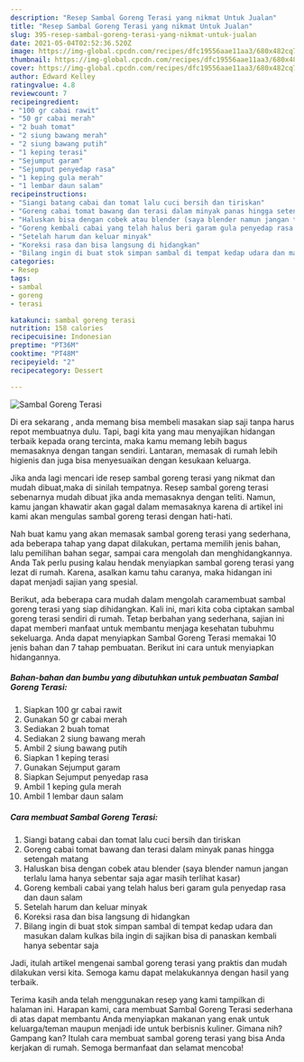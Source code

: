 ```yaml
---
description: "Resep Sambal Goreng Terasi yang nikmat Untuk Jualan"
title: "Resep Sambal Goreng Terasi yang nikmat Untuk Jualan"
slug: 395-resep-sambal-goreng-terasi-yang-nikmat-untuk-jualan
date: 2021-05-04T02:52:36.520Z
image: https://img-global.cpcdn.com/recipes/dfc19556aae11aa3/680x482cq70/sambal-goreng-terasi-foto-resep-utama.jpg
thumbnail: https://img-global.cpcdn.com/recipes/dfc19556aae11aa3/680x482cq70/sambal-goreng-terasi-foto-resep-utama.jpg
cover: https://img-global.cpcdn.com/recipes/dfc19556aae11aa3/680x482cq70/sambal-goreng-terasi-foto-resep-utama.jpg
author: Edward Kelley
ratingvalue: 4.8
reviewcount: 7
recipeingredient:
- "100 gr cabai rawit"
- "50 gr cabai merah"
- "2 buah tomat"
- "2 siung bawang merah"
- "2 siung bawang putih"
- "1 keping terasi"
- "Sejumput garam"
- "Sejumput penyedap rasa"
- "1 keping gula merah"
- "1 lembar daun salam"
recipeinstructions:
- "Siangi batang cabai dan tomat lalu cuci bersih dan tiriskan"
- "Goreng cabai tomat bawang dan terasi dalam minyak panas hingga setengah matang"
- "Haluskan bisa dengan cobek atau blender (saya blender namun jangan terlalu lama hanya sebentar saja agar masih terlihat kasar)"
- "Goreng kembali cabai yang telah halus beri garam gula penyedap rasa dan daun salam"
- "Setelah harum dan keluar minyak"
- "Koreksi rasa dan bisa langsung di hidangkan"
- "Bilang ingin di buat stok simpan sambal di tempat kedap udara dan masukan dalam kulkas bila ingin di sajikan bisa di panaskan kembali hanya sebentar saja"
categories:
- Resep
tags:
- sambal
- goreng
- terasi

katakunci: sambal goreng terasi 
nutrition: 158 calories
recipecuisine: Indonesian
preptime: "PT36M"
cooktime: "PT48M"
recipeyield: "2"
recipecategory: Dessert

---
```



![Sambal Goreng Terasi](https://img-global.cpcdn.com/recipes/dfc19556aae11aa3/680x482cq70/sambal-goreng-terasi-foto-resep-utama.jpg)

Di era  sekarang , anda memang bisa membeli masakan siap saji tanpa harus repot membuatnya dulu. Tapi, bagi kita yang mau menyajikan hidangan terbaik kepada orang tercinta, maka kamu memang lebih bagus memasaknya dengan tangan sendiri. Lantaran, memasak di rumah lebih higienis dan juga bisa menyesuaikan dengan kesukaan keluarga.

Jika anda lagi mencari ide resep sambal goreng terasi yang nikmat dan mudah dibuat,maka di sinilah tempatnya. Resep sambal goreng terasi  sebenarnya mudah dibuat jika anda memasaknya dengan teliti. Namun, kamu jangan khawatir akan gagal dalam memasaknya 
karena di artikel ini kami akan mengulas sambal goreng terasi dengan hati-hati.  



Nah buat kamu yang akan memasak sambal goreng terasi yang sederhana, ada beberapa tahap yang dapat dilakukan, pertama memilih jenis bahan, lalu pemilihan bahan segar, sampai cara mengolah dan menghidangkannya. Anda Tak perlu pusing kalau hendak menyiapkan sambal goreng terasi yang lezat di rumah. Karena, asalkan kamu  tahu caranya, maka hidangan ini dapat menjadi sajian yang spesial.

Berikut, ada beberapa cara mudah dalam mengolah caramembuat sambal goreng terasi yang siap dihidangkan. Kali ini, mari kita coba ciptakan sambal goreng terasi sendiri di rumah. Tetap berbahan yang sederhana, sajian ini dapat memberi manfaat untuk membantu menjaga kesehatan tubuhmu sekeluarga. Anda dapat menyiapkan Sambal Goreng Terasi memakai 10 jenis bahan dan 7 tahap pembuatan. Berikut ini cara untuk menyiapkan hidangannya.

<!--inarticleads1-->

##### Bahan-bahan dan bumbu yang dibutuhkan untuk pembuatan Sambal Goreng Terasi:

1. Siapkan 100 gr cabai rawit
1. Gunakan 50 gr cabai merah
1. Sediakan 2 buah tomat
1. Sediakan 2 siung bawang merah
1. Ambil 2 siung bawang putih
1. Siapkan 1 keping terasi
1. Gunakan Sejumput garam
1. Siapkan Sejumput penyedap rasa
1. Ambil 1 keping gula merah
1. Ambil 1 lembar daun salam




<!--inarticleads2-->

##### Cara membuat Sambal Goreng Terasi:

1. Siangi batang cabai dan tomat lalu cuci bersih dan tiriskan
1. Goreng cabai tomat bawang dan terasi dalam minyak panas hingga setengah matang
1. Haluskan bisa dengan cobek atau blender (saya blender namun jangan terlalu lama hanya sebentar saja agar masih terlihat kasar)
1. Goreng kembali cabai yang telah halus beri garam gula penyedap rasa dan daun salam
1. Setelah harum dan keluar minyak
1. Koreksi rasa dan bisa langsung di hidangkan
1. Bilang ingin di buat stok simpan sambal di tempat kedap udara dan masukan dalam kulkas bila ingin di sajikan bisa di panaskan kembali hanya sebentar saja




Jadi, itulah artikel mengenai  sambal goreng terasi  yang praktis dan mudah dilakukan versi kita. Semoga kamu dapat melakukannya dengan hasil yang terbaik. 

Terima kasih anda telah menggunakan resep yang kami tampilkan di halaman ini. Harapan kami, cara membuat  Sambal Goreng Terasi sederhana di atas dapat membantu Anda menyiapkan makanan yang enak untuk keluarga/teman maupun menjadi ide untuk berbisnis kuliner. Gimana nih? Gampang kan? Itulah cara membuat sambal goreng terasi yang bisa Anda kerjakan di rumah. Semoga bermanfaat dan selamat mencoba!

